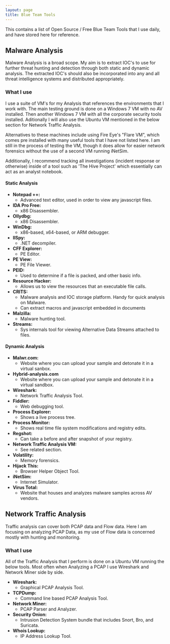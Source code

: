 ```yaml
---
layout: page
title: Blue Team Tools
---
```


This contains a list of Open Source / Free Blue Team Tools that I use daily, and have stored here for reference.

## Malware Analysis
Malware Analysis is a broad scope. My aim is to extract IOC's to use for further threat hunting and detection through both static and dynamic analysis. The extracted IOC's should also be incorporated into any and all threat intelligence systems and distributed appropriately.

### What I use

I use a suite of VM's for my Analysis that references the environments that I work with. The main testing ground is done on a Windows 7 VM with no AV installed. Then another Windows 7 VM with all the corporate security tools installed. Aditionally I will also use the Ubuntu VM mentioned in the below section for Network Traffic Analysis.

Alternatives to these machines include using Fire Eye's "Flare VM", which comes pre installed with many useful tools that I have not listed here. I am still in the process of testing the VM, though it does allow for easier network forensics without the use of a second VM running iNetSim.

Additionally, I recommend tracking all investigations (incident response or otherwise) inside of a tool such as 'The Hive Project' which essentially can act as an analyst notebook.

#### Static Analysis
- **Notepad ++:**	
	- Advanced text editor, used in order to view any javascript files.
- **IDA Pro Free:**
	- x86 Disassembler.
- **Ollydbg:**
	- x86 Disassembler.
- **WinDbg:**
	-  x86-based, x64-based, or ARM debugger.
- **IlSpy:**
	- .NET decompiler.
- **CFF Explorer:**
	- PE Editor.
- **PE View:**
	- PE File Viewer.
- **PEID:**
	- Used to determine if a file is packed, and other basic info.
- **Resource Hacker:**
	- Allows us to view the resources that an executable file calls.
- **CRITS:**
	- Malware analysis and IOC storage platform. Handy for quick analysis on Malware.
	- Can extract macros and javascript embedded in documents
- **Malzilla:**
	- Malware hunting tool.
- **Streams:**
	- Sys internals tool for viewing Alternative Data Streams attached to files.
  
#### Dynamic Analysis
- **Malwr.com:**
	- Website where you can upload your sample and detonate it in a virtual sanbox.
- **Hybrid-analysis.com**
	- Website where you can upload your sample and detonate it in a virtual sandbox.
- **Wireshark:**
	- Network Traffic Analysis Tool.
- **Fiddler:**
	- Web debugging tool.
- **Process Explorer:**
	- Shows a live process tree.
- **Process Monitor:**
	- Shows real time file system modifications and registry edits.
- **Regshot:**
	- Can take a before and after snapshot of your registry.
- **Network Traffic Analysis VM:**
	- See related section.
- **Volatility:**
	- Memory forensics.
- **Hijack This:**
	- Browser Helper Object Tool.
- **iNetSim:**
	- Internet Simulator.
- **Virus Total:**
  - Website that houses and analyzes malware samples across AV vendors.

## Network Traffic Analysis
Traffic analysis can cover both PCAP data and Flow data. Here I am focusing on analyzing PCAP Data, as my use of Flow data is concerned mostly with hunting and monitoring.

### What I use

All of the Traffic Analysis that I perform is done on a Ubuntu VM running the below tools. Most often when Analyzing a PCAP I use Wireshark and Network Miner side by side.

- **Wireshark:**
	- Graphical PCAP Analysis Tool.
- **TCPDump:**
	- Command line based PCAP Analysis Tool.
- **Network Miner:**
	- PCAP Parser and Analyzer.
- **Security Onion:**
	- Intrusion Detection System bundle that includes Snort, Bro, and Suricata.
- **Whois Lookup:**
	- IP Address Lookup Tool.

